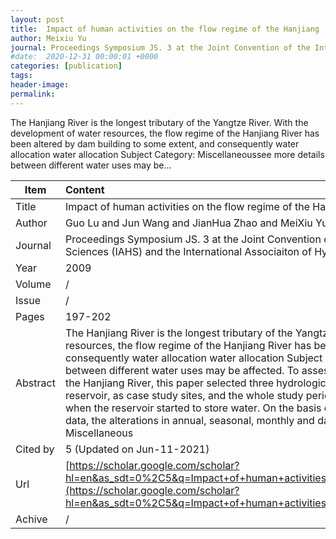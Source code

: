 ```yaml
---
layout: post
title:  Impact of human activities on the flow regime of the Hanjiang
author: Meixiu Yu
journal: Proceedings Symposium JS. 3 at the Joint Convention of the International Association of Hydrological Sciences (IAHS) and the International Associaiton of Hydrogeologists (IAH)
#date:  2020-12-31 00:00:01 +0000
categories: [publication]
tags: 
header-image: 
permalink: 
---
```

The Hanjiang River is the longest tributary of the Yangtze River. With the development of water resources, the flow regime of the Hanjiang River has been altered by dam building to some extent, and consequently water allocation water allocation Subject Category: Miscellaneoussee more details between different water uses may be...
<!--the above is the excerpt-->
<!--more-->
<!--the following is the text-->


| Item           | Content    |
| ---------------|:------------|
| Title          | Impact of human activities on the flow regime of the Hanjiang     |
| Author         | Guo Lu and Jun Wang and JianHua Zhao and MeiXiu Yu    |
| Journal        | Proceedings Symposium JS. 3 at the Joint Convention of the International Association of Hydrological Sciences (IAHS) and the International Associaiton of Hydrogeologists (IAH)   |
| Year           | 2009      |
| Volume         | /	   |
| Issue          | /	   |
| Pages          | 197-202	   |
| Abstract       | The Hanjiang River is the longest tributary of the Yangtze River. With the development of water resources, the flow regime of the Hanjiang River has been altered by dam building to some extent, and consequently water allocation water allocation Subject Category: Miscellaneoussee more details between different water uses may be affected. To assess dam-induced alterations in the flow regime of the Hanjiang River, this paper selected three hydrological stations above and below the Danjiangkou reservoir, as case study sites, and the whole study period was divided into two subperiods by the year when the reservoir started to store water. On the basis of the 51-year long time series of daily discharge data, the alterations in annual, seasonal, monthly and daily runoff runoff Subject Category: Miscellaneous	 |
| Cited by    | 5 (Updated on Jun-11-2021)   |
| Url  					 | [https://scholar.google.com/scholar?hl=en&as_sdt=0%2C5&q=Impact+of+human+activities+on+the+flow+regime+of+the+Hanjiang.&btnG=](https://scholar.google.com/scholar?hl=en&as_sdt=0%2C5&q=Impact+of+human+activities+on+the+flow+regime+of+the+Hanjiang.&btnG=)		   |
| Achive 	       | /		 |

